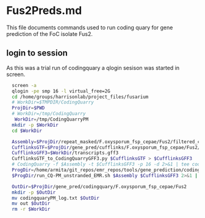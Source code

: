 # Fus2Preds.md

This file documents commands used to run coding quary for gene prediction of the
FoC isolate Fus2.


## login to session

As this was a trial run of codingquary a qlogin sesison was started in screen.

```bash
  screen -a
  qlogin -pe smp 16 -l virtual_free=2G
  cd /home/groups/harrisonlab/project_files/fusarium
  # WorkDir=$TMPDIR/CodingQuarry
  ProjDir=$PWD
  # WorkDir=/tmp/CodingQuarry
   WorkDir=/tmp/CodingQuarryPM
  mkdir -p $WorkDir
  cd $WorkDir
```

```bash
  Assembly=$ProjDir/repeat_masked/F.oxysporum_fsp_cepae/Fus2/filtered_contigs_repmask/Fus2_contigs_softmasked.fa
  CufflinksGTF=$ProjDir/gene_pred/cufflinks/F.oxysporum_fsp_cepae/Fus2/concatenated/transcripts.gtf
  CufflinksGFF3=$WorkDir/transcripts.gff3
  CufflinksGTF_to_CodingQuarryGFF3.py $CufflinksGTF > $CufflinksGFF3
  # CodingQuarry -f $Assembly -t $CufflinksGFF3 -p 16 -d 2>&1 | tee codingquary_log.txt
  ProgDir=/home/armita/git_repos/emr_repos/tools/gene_prediction/codingquary
  $ProgDir/run_CQ-PM_unstranded_EMR.sh $Assembly $CufflinksGFF3 2>&1 | tee codingquaryPM_log.txt
```

```bash
  OutDir=$ProjDir/gene_pred/codingquary/F.oxysporum_fsp_cepae/Fus2
  mkdir -p $OutDir
  mv codingquaryPM_log.txt $OutDir
  mv out $OutDir
  rm -r $WorkDir
```
